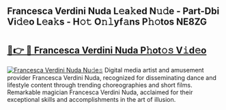 ## Francesca Verdini Nuda L𝚎a𝚔ed N𝚞𝚍e - Part-Dbi Vi𝚍𝚎o L𝚎a𝚔s - H𝚘𝚝 O𝚗𝚕yf𝚊ns P𝚑𝚘tos NE8ZG

# <h2><a href="http://kf9ghw.oniu.top/?m=Francesca+Verdini+Nuda">🔗👉 🔴 Francesca Verdini Nuda P𝚑ot𝚘𝚜 V𝚒d𝚎o</a></h2>

[![Francesca Verdini Nuda Nu𝚍e𝚜](https://i.imgur.com/0qMVB7G.gif)](http://kf9ghw.oniu.top/?m=Francesca+Verdini+Nuda)
Digital media artist and amusement provider Francesca Verdini Nuda, recognized for disseminating dance and lifestyle content through trending choreographies and short films. Remarkable magician Francesca Verdini Nuda, acclaimed for their exceptional skills and accomplishments in the art of illusion.  
